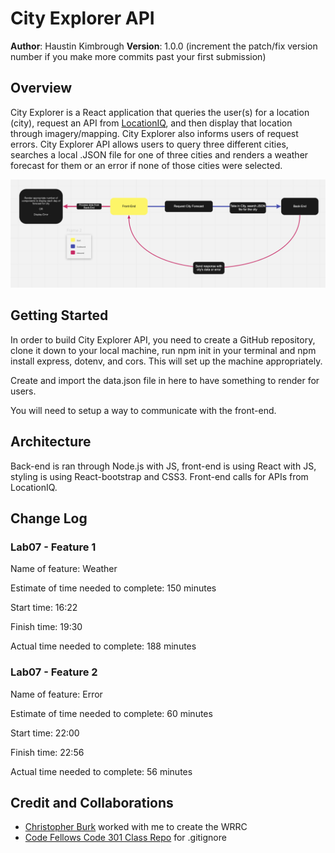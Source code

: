 # City Explorer API

**Author**: Haustin Kimbrough
**Version**: 1.0.0 (increment the patch/fix version number if you make more commits past your first submission)

## Overview
City Explorer is a React application that queries the user(s) for a location (city), request an API from [LocationIQ](https://locationiq.com/), and then display that location through imagery/mapping. City Explorer also informs users of request errors. City Explorer API allows users to query three different cities, searches a local .JSON file for one of three cities and renders a weather forecast for them or an error if none of those cities were selected.

![wrrc](./wrrc.png)

## Getting Started
<!-- What are the steps that a user must take in order to build this app on their own machine and get it running? -->
In order to build City Explorer API, you need to create a GitHub repository, clone it down to your local machine, run npm init in your terminal and npm install express, dotenv, and cors. This will set up the machine appropriately.

Create and import the data.json file in here to have something to render for users.

You will need to setup a way to communicate with the front-end.

## Architecture
<!-- Provide a detailed description of the application design. What technologies (languages, libraries, etc) you're using, and any other relevant design information. -->
Back-end is ran through Node.js with JS, front-end is using React with JS, styling is using React-bootstrap and CSS3. Front-end calls for APIs from LocationIQ.

## Change Log

<!-- Use this area to document the iterative changes made to your application as each feature is successfully implemented. Use time stamps. Here's an example:

01-01-2001 4:59pm - Application now has a fully-functional express server, with a GET route for the location resource. -->

### Lab07 - Feature 1

Name of feature: Weather

Estimate of time needed to complete: 150 minutes

Start time: 16:22

Finish time: 19:30

Actual time needed to complete: 188 minutes

### Lab07 - Feature 2

Name of feature: Error

Estimate of time needed to complete: 60 minutes

Start time: 22:00

Finish time: 22:56

Actual time needed to complete: 56 minutes

## Credit and Collaborations
<!-- Give credit (and a link) to other people or resources that helped you build this application. -->
- [Christopher Burk](https://github.com/cburk2019) worked with me to create the WRRC
- [Code Fellows Code 301 Class Repo](https://github.com/codefellows/seattle-code-301d77) for .gitignore